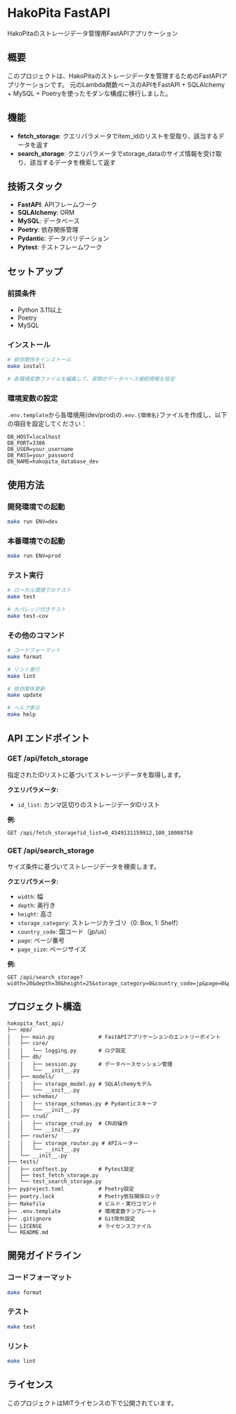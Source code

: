# HakoPita FastAPI

HakoPitaのストレージデータ管理用FastAPIアプリケーション

## 概要

このプロジェクトは、HakoPitaのストレージデータを管理するためのFastAPIアプリケーションです。
元のLambda関数ベースのAPIをFastAPI + SQLAlchemy + MySQL + Poetryを使ったモダンな構成に移行しました。

## 機能

- **fetch_storage**: クエリパラメータでitem_idのリストを受取り、該当するデータを返す
- **search_storage**: クエリパラメータでstorage_dataのサイズ情報を受け取り、該当するデータを検索して返す

## 技術スタック

- **FastAPI**: APIフレームワーク
- **SQLAlchemy**: ORM
- **MySQL**: データベース
- **Poetry**: 依存関係管理
- **Pydantic**: データバリデーション
- **Pytest**: テストフレームワーク

## セットアップ

### 前提条件

- Python 3.11以上
- Poetry
- MySQL

### インストール

```bash
# 依存関係をインストール
make install

# 各環境変数ファイルを編集して、実際のデータベース接続情報を設定
```

### 環境変数の設定

`.env.template`から各環境用(dev/prod)の`.env.{環境名}`ファイルを作成し、以下の項目を設定してください：

```env
DB_HOST=localhost
DB_PORT=3306
DB_USER=your_username
DB_PASS=your_password
DB_NAME=hakopita_database_dev
```

## 使用方法

### 開発環境での起動

```bash
make run ENV=dev
```

### 本番環境での起動

```bash
make run ENV=prod
```

### テスト実行

```bash
# ローカル環境でのテスト
make test

# カバレッジ付きテスト
make test-cov
```

### その他のコマンド

```bash
# コードフォーマット
make format

# リント実行
make lint

# 依存関係更新
make update

# ヘルプ表示
make help
```

## API エンドポイント

### GET /api/fetch_storage
指定されたIDリストに基づいてストレージデータを取得します。

**クエリパラメータ:**
- `id_list`: カンマ区切りのストレージデータIDリスト

**例:**
```
GET /api/fetch_storage?id_list=0_4549131159912,100_10008758
```

### GET /api/search_storage
サイズ条件に基づいてストレージデータを検索します。

**クエリパラメータ:**
- `width`: 幅
- `depth`: 奥行き
- `height`: 高さ
- `storage_category`: ストレージカテゴリ（0: Box, 1: Shelf）
- `country_code`: 国コード（jp/us）
- `page`: ページ番号
- `page_size`: ページサイズ

**例:**
```
GET /api/search_storage?width=20&depth=30&height=25&storage_category=0&country_code=jp&page=0&page_size=10
```

## プロジェクト構造

```
hakopita_fast_api/
├── app/
│   ├── main.py              # FastAPIアプリケーションのエントリーポイント
│   ├── core/
│   │   └── logging.py       # ログ設定
│   ├── db/
│   │   ├── session.py       # データベースセッション管理
│   │   └── __init__.py
│   ├── models/
│   │   ├── storage_model.py # SQLAlchemyモデル
│   │   └── __init__.py
│   ├── schemas/
│   │   ├── storage_schemas.py # Pydanticスキーマ
│   │   └── __init__.py
│   ├── crud/
│   │   ├── storage_crud.py  # CRUD操作
│   │   └── __init__.py
│   ├── routers/
│   │   ├── storage_router.py # APIルーター
│   │   └── __init__.py
│   └── __init__.py
├── tests/
│   ├── conftest.py          # Pytest設定
│   ├── test_fetch_storage.py
│   └── test_search_storage.py
├── pyproject.toml           # Poetry設定
├── poetry.lock              # Poetry依存関係ロック
├── Makefile                 # ビルド・実行コマンド
├── .env.template            # 環境変数テンプレート
├── .gitignore               # Git除外設定
├── LICENSE                  # ライセンスファイル
└── README.md
```

## 開発ガイドライン

### コードフォーマット

```bash
make format
```

### テスト

```bash
make test
```

### リント

```bash
make lint
```

## ライセンス

このプロジェクトはMITライセンスの下で公開されています。 
